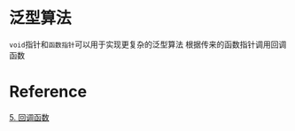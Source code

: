 # 泛型算法
`void`指针和`函数指针`可以用于实现更复杂的泛型算法
根据传来的函数指针调用回调函数

# Reference
[5. 回调函数]( https://akaedu.github.io/book/ch24s05.html )